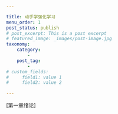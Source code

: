 ```yaml
---

title: 动手学强化学习
menu_order: 1
post_status: publish
# post_excerpt: This is a post excerpt
# featured_image: _images/post-image.jpg
taxonomy:
    category:
        - 
    post_tag:
        - 
# custom_fields:
#     field1: value 1
#     field2: value 2

---
```

[第一章绪论]
